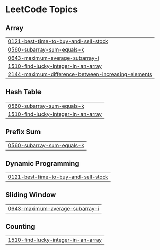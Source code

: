 

<!---LeetCode Topics Start-->
# LeetCode Topics
## Array
|  |
| ------- |
| [0121-best-time-to-buy-and-sell-stock](https://github.com/solomon-2105/DSA/tree/master/0121-best-time-to-buy-and-sell-stock) |
| [0560-subarray-sum-equals-k](https://github.com/solomon-2105/DSA/tree/master/0560-subarray-sum-equals-k) |
| [0643-maximum-average-subarray-i](https://github.com/solomon-2105/DSA/tree/master/0643-maximum-average-subarray-i) |
| [1510-find-lucky-integer-in-an-array](https://github.com/solomon-2105/DSA/tree/master/1510-find-lucky-integer-in-an-array) |
| [2144-maximum-difference-between-increasing-elements](https://github.com/solomon-2105/DSA/tree/master/2144-maximum-difference-between-increasing-elements) |
## Hash Table
|  |
| ------- |
| [0560-subarray-sum-equals-k](https://github.com/solomon-2105/DSA/tree/master/0560-subarray-sum-equals-k) |
| [1510-find-lucky-integer-in-an-array](https://github.com/solomon-2105/DSA/tree/master/1510-find-lucky-integer-in-an-array) |
## Prefix Sum
|  |
| ------- |
| [0560-subarray-sum-equals-k](https://github.com/solomon-2105/DSA/tree/master/0560-subarray-sum-equals-k) |
## Dynamic Programming
|  |
| ------- |
| [0121-best-time-to-buy-and-sell-stock](https://github.com/solomon-2105/DSA/tree/master/0121-best-time-to-buy-and-sell-stock) |
## Sliding Window
|  |
| ------- |
| [0643-maximum-average-subarray-i](https://github.com/solomon-2105/DSA/tree/master/0643-maximum-average-subarray-i) |
## Counting
|  |
| ------- |
| [1510-find-lucky-integer-in-an-array](https://github.com/solomon-2105/DSA/tree/master/1510-find-lucky-integer-in-an-array) |
<!---LeetCode Topics End-->